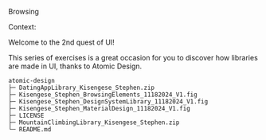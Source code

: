Browsing

Context:

Welcome to the 2nd quest of UI!

This series of exercises is a great occasion for you to discover how libraries are made in UI, thanks to Atomic Design.
```
atomic-design
├─ DatingAppLibrary_Kisengese_Stephen.zip
├─ Kisengese_Stephen_BrowsingElements_11182024_V1.fig
├─ Kisengese_Stephen_DesignSystemLibrary_11182024_V1.fig
├─ Kisengese_Stephen_MaterialDesign_11182024_V1.fig
├─ LICENSE
├─ MountainClimbingLibrary_Kisengese_Stephen.zip
└─ README.md

```